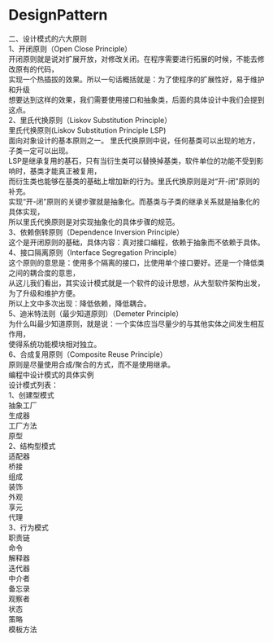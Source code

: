 # DesignPattern  
二、设计模式的六大原则  
1、开闭原则（Open Close Principle）  
开闭原则就是说对扩展开放，对修改关闭。在程序需要进行拓展的时候，不能去修改原有的代码，  
实现一个热插拔的效果。所以一句话概括就是：为了使程序的扩展性好，易于维护和升级  
想要达到这样的效果，我们需要使用接口和抽象类，后面的具体设计中我们会提到这点。  
2、里氏代换原则（Liskov Substitution Principle）  
里氏代换原则(Liskov Substitution Principle LSP)  
面向对象设计的基本原则之一。 里氏代换原则中说，任何基类可以出现的地方，子类一定可以出现。   
LSP是继承复用的基石，只有当衍生类可以替换掉基类，软件单位的功能不受到影响时，基类才能真正被复用，  
而衍生类也能够在基类的基础上增加新的行为。里氏代换原则是对“开-闭”原则的补充。  
实现“开-闭”原则的关键步骤就是抽象化。而基类与子类的继承关系就是抽象化的具体实现，  
所以里氏代换原则是对实现抽象化的具体步骤的规范。  
3、依赖倒转原则（Dependence Inversion Principle）  
这个是开闭原则的基础，具体内容：真对接口编程，依赖于抽象而不依赖于具体。  
4、接口隔离原则（Interface Segregation Principle）  
这个原则的意思是：使用多个隔离的接口，比使用单个接口要好。还是一个降低类之间的耦合度的意思，  
从这儿我们看出，其实设计模式就是一个软件的设计思想，从大型软件架构出发，为了升级和维护方便。  
所以上文中多次出现：降低依赖，降低耦合。  
5、迪米特法则（最少知道原则）（Demeter Principle）  
为什么叫最少知道原则，就是说：一个实体应当尽量少的与其他实体之间发生相互作用，  
使得系统功能模块相对独立。  
6、合成复用原则（Composite Reuse Principle）  
原则是尽量使用合成/聚合的方式，而不是使用继承。  
编程中设计模式的具体实例  
设计模式列表：  
1、创建型模式  
   抽象工厂  
   生成器  
   工厂方法  
   原型  
2、结构型模式  
   适配器  
   桥接  
   组成  
   装饰  
   外观  
   享元  
   代理  
3、行为模式  
   职责链  
   命令  
   解释器    
   迭代器  
   中介者  
   备忘录  
   观察者  
   状态  
   策略  
   模板方法  

